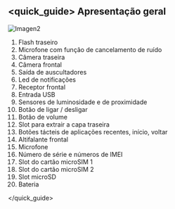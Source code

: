 ## <quick_guide> Apresentação geral

![Imagen2]()

1. Flash traseiro
2. Microfone com função de cancelamento de ruído
3. Câmera traseira
4. Câmera frontal
5. Saída de auscultadores
6. Led de notificações
7. Receptor frontal 
8. Entrada USB
9. Sensores de luminosidade e de proximidade
10. Botão de ligar / desligar
11. Botão de volume
12. Slot para extrair a capa traseira
13. Botões tácteis de aplicações recentes, início, voltar
14. Altifalante frontal
15. Microfone
16. Número de série e números de IMEI
17. Slot do cartão microSIM 1
18. Slot do cartão microSIM 2
19. Slot microSD
20. Bateria

</quick_guide>
